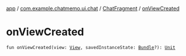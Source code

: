 [app](../../index.md) / [com.example.chatmemo.ui.chat](../index.md) / [ChatFragment](index.md) / [onViewCreated](./on-view-created.md)

# onViewCreated

`fun onViewCreated(view: `[`View`](https://developer.android.com/reference/android/view/View.html)`, savedInstanceState: `[`Bundle`](https://developer.android.com/reference/android/os/Bundle.html)`?): `[`Unit`](https://kotlinlang.org/api/latest/jvm/stdlib/kotlin/-unit/index.html)